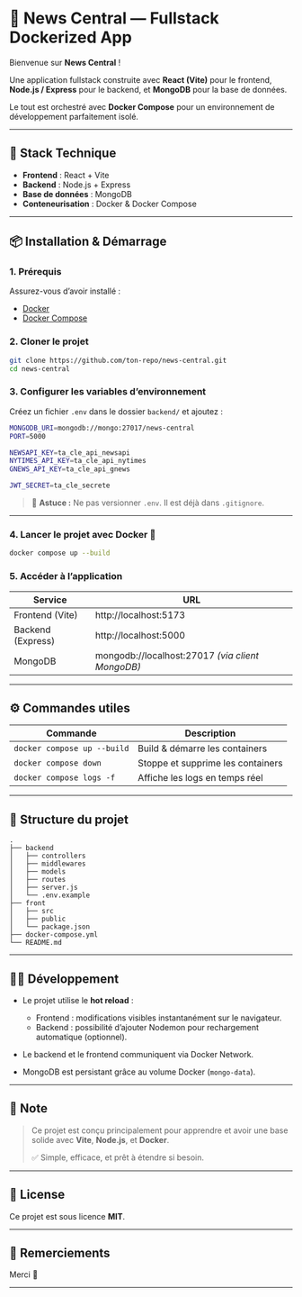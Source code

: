 # 📰 News Central — Fullstack Dockerized App

Bienvenue sur **News Central** !

Une application fullstack construite avec **React (Vite)** pour le frontend, **Node.js / Express** pour le backend, et **MongoDB** pour la base de données.

Le tout est orchestré avec **Docker Compose** pour un environnement de développement parfaitement isolé.

---

## 🚀 Stack Technique

- **Frontend** : React + Vite
- **Backend** : Node.js + Express
- **Base de données** : MongoDB
- **Conteneurisation** : Docker & Docker Compose

---

## 📦 Installation & Démarrage

### 1. Prérequis

Assurez-vous d’avoir installé :

- [Docker](https://www.docker.com/products/docker-desktop/)
- [Docker Compose](https://docs.docker.com/compose/)

### 2. Cloner le projet

```bash
git clone https://github.com/ton-repo/news-central.git
cd news-central
```

### 3. Configurer les variables d’environnement

Créez un fichier `.env` dans le dossier `backend/` et ajoutez :

```bash
MONGODB_URI=mongodb://mongo:27017/news-central
PORT=5000

NEWSAPI_KEY=ta_cle_api_newsapi
NYTIMES_API_KEY=ta_cle_api_nytimes
GNEWS_API_KEY=ta_cle_api_gnews

JWT_SECRET=ta_cle_secrete
```

> 📘 **Astuce :** Ne pas versionner `.env`. Il est déjà dans `.gitignore`.

---

### 4. Lancer le projet avec Docker 🐋

```bash
docker compose up --build
```

### 5. Accéder à l’application

| Service            | URL                              |
|-------------------|-----------------------------------|
| Frontend (Vite)   | http://localhost:5173             |
| Backend (Express) | http://localhost:5000             |
| MongoDB           | mongodb://localhost:27017 *(via client MongoDB)* |

---

## ⚙️ Commandes utiles

| Commande                      | Description                           |
|------------------------------|---------------------------------------|
| `docker compose up --build`  | Build & démarre les containers        |
| `docker compose down`        | Stoppe et supprime les containers     |
| `docker compose logs -f`     | Affiche les logs en temps réel        |

---

## 🧰 Structure du projet

```
.
├── backend
│   ├── controllers
│   ├── middlewares
│   ├── models
│   ├── routes
│   ├── server.js
│   └── .env.example
├── front
│   ├── src
│   ├── public
│   └── package.json
├── docker-compose.yml
└── README.md
```

---

## 🧑‍💻 Développement

- Le projet utilise le **hot reload** :
  - Frontend : modifications visibles instantanément sur le navigateur.
  - Backend : possibilité d’ajouter Nodemon pour rechargement automatique (optionnel).

- Le backend et le frontend communiquent via Docker Network.

- MongoDB est persistant grâce au volume Docker (`mongo-data`).

---

## 📝 Note

> Ce projet est conçu principalement pour apprendre et avoir une base solide avec **Vite**, **Node.js**, et **Docker**.
>
> ✅ Simple, efficace, et prêt à étendre si besoin.

---

## 📝 License

Ce projet est sous licence **MIT**.

---

## 🌟 Remerciements

Merci 🚀


---

